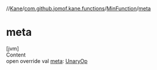 //[Kane](../../index.md)/[com.github.jomof.kane.functions](../index.md)/[MinFunction](index.md)/[meta](meta.md)



# meta  
[jvm]  
Content  
open override val [meta](meta.md): [UnaryOp](../../com.github.jomof.kane.impl/-unary-op/index.md)  



